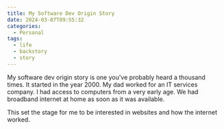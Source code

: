 ```yaml
---
title: My Software Dev Origin Story 
date: 2024-03-07T09:55:32 
categories:
  - Personal
tags: 
  - life
  - backstory
  - story
---
```


My software dev origin story is one you've probably heard a thousand times.
It started in the year 2000. My dad worked for an IT services company. I had 
access to computers from a very early age. We had broadband internet at home 
as soon as it was available.

This set the stage for me to be interested in websites and how the internet 
worked.
